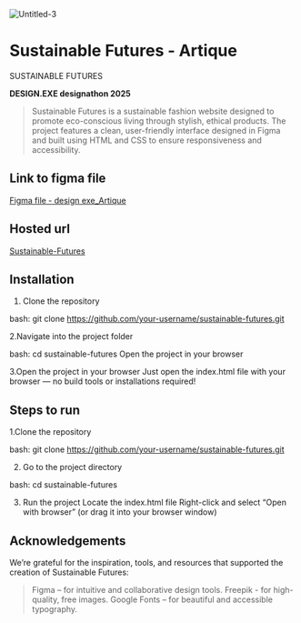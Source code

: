 ![Untitled-3](design.png)
# **Sustainable Futures - Artique**

SUSTAINABLE FUTURES

**DESIGN.EXE designathon 2025**

> Sustainable Futures is a sustainable fashion website designed to promote eco-conscious living through stylish, ethical products. The project features a clean, user-friendly interface designed in Figma and built using HTML and CSS to ensure responsiveness and accessibility.

## **Link to figma file**
[Figma file - design exe_Artique](https://www.figma.com/design/fPOyknlyJlzwsKhEb0eQtV/Design-Exe---Artique?node-id=0-1&t=s8HSJpb2rQICU6SR-1)

## **Hosted url**
[Sustainable-Futures](https://design1-exe-47nh.vercel.app/)

## **Installation**
1. Clone the repository

bash:
git clone https://github.com/your-username/sustainable-futures.git

2.Navigate into the project folder

bash:
cd sustainable-futures
Open the project in your browser

3.Open the project in your browser
Just open the index.html file with your browser — no build tools or installations required!

## **Steps to run**  
1.Clone the repository

bash:
git clone https://github.com/your-username/sustainable-futures.git

2. Go to the project directory

bash:
cd sustainable-futures

3. Run the project
Locate the index.html file
Right-click and select “Open with browser” (or drag it into your browser window)

## **Acknowledgements**
We’re grateful for the inspiration, tools, and resources that supported the creation of Sustainable Futures:

> Figma – for intuitive and collaborative design tools.
> Freepik -  for high-quality, free images.
> Google Fonts – for beautiful and accessible typography.



